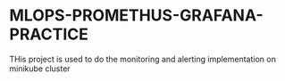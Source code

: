 # MLOPS-PROMETHUS-GRAFANA-PRACTICE
THis project is used to do the monitoring and alerting implementation on minikube cluster
